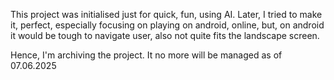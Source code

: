 This project was initialised just for quick, fun, using AI. Later, I tried to make it, perfect, especially focusing on playing on android, online, but, on android it would be tough to navigate user, also not  quite fits the landscape screen. 

Hence, I'm archiving the project. It no more will be managed as of 07.06.2025